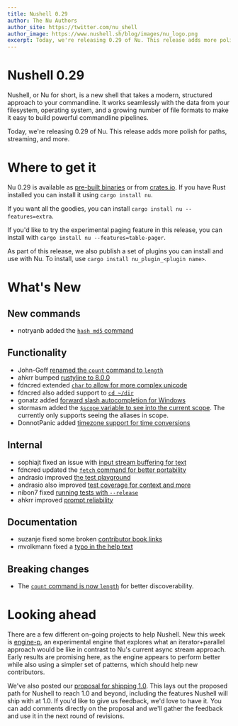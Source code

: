 ```yaml
---
title: Nushell 0.29
author: The Nu Authors
author_site: https://twitter.com/nu_shell
author_image: https://www.nushell.sh/blog/images/nu_logo.png
excerpt: Today, we're releasing 0.29 of Nu. This release adds more polish for paths, streaming, and more.
---
```


# Nushell 0.29

Nushell, or Nu for short, is a new shell that takes a modern, structured approach to your commandline. It works seamlessly with the data from your filesystem, operating system, and a growing number of file formats to make it easy to build powerful commandline pipelines.

Today, we're releasing 0.29 of Nu. This release adds more polish for paths, streaming, and more.

<!-- more -->

# Where to get it

Nu 0.29 is available as [pre-built binaries](https://github.com/nushell/nushell/releases/tag/0.29.0) or from [crates.io](https://crates.io/crates/nu). If you have Rust installed you can install it using `cargo install nu`.

If you want all the goodies, you can install `cargo install nu --features=extra`.

If you'd like to try the experimental paging feature in this release, you can install with `cargo install nu --features=table-pager`.

As part of this release, we also publish a set of plugins you can install and use with Nu. To install, use `cargo install nu_plugin_<plugin name>`.

# What's New

## New commands

- notryanb added the [`hash md5` command](https://github.com/nushell/nushell/pull/3197)

## Functionality

- John-Goff [renamed the `count` command to `length`](https://github.com/nushell/nushell/pull/3166)
- ahkrr bumped [rustyline to 8.0.0](https://github.com/nushell/nushell/pull/3167)
- fdncred extended [`char` to allow for more complex unicode](https://github.com/nushell/nushell/pull/3195)
- fdncred also added support to [`cd ~/dir`](https://github.com/nushell/nushell/pull/3210)
- gonatz added [forward slash autocompletion for Windows](https://github.com/nushell/nushell/pull/3201)
- stormasm added the [`$scope` variable to see into the current scope](https://github.com/nushell/nushell/pull/3203). The currently only supports seeing the aliases in scope.
- DonnotPanic added [timezone support for time conversions](https://github.com/nushell/nushell/pull/3207)

## Internal

- sophiajt fixed an issue with [input stream buffering for text](https://github.com/nushell/nushell/pull/3153)
- fdncred updated the [`fetch` command for better portability](https://github.com/nushell/nushell/pull/3154)
- andrasio improved [the test playground](https://github.com/nushell/nushell/pull/3179)
- andrasio also improved [test coverage for context and more](https://github.com/nushell/nushell/pull/3217)
- nibon7 fixed [running tests with `--release`](https://github.com/nushell/nushell/pull/3184)
- ahkrr improved [prompt reliability](https://github.com/nushell/nushell/pull/3189)

## Documentation

- suzanje fixed some broken [contributor book links](https://github.com/nushell/nushell/pull/3198)
- mvolkmann fixed a [typo in the help text](https://github.com/nushell/nushell/pull/3216)

## Breaking changes

- The [`count` command is now `length`](https://github.com/nushell/nushell/pull/3166) for better discoverability.

# Looking ahead

There are a few different on-going projects to help Nushell. New this week is [engine-p](https://github.com/sophiajt/enginep/tree/gradient_deep_dive_wip), an experimental engine that explores what an iterator+parallel approach would be like in contrast to Nu's current async stream approach. Early results are promising here, as the engine appears to perform better while also using a simpler set of patterns, which should help new contributors.

We've also posted our [proposal for shipping 1.0](https://github.com/nushell/rfcs/pull/6). This lays out the proposed path for Nushell to reach 1.0 and beyond, including the features Nushell will ship with at 1.0. If you'd like to give us feedback, we'd love to have it. You can add comments directly on the proposal and we'll gather the feedback and use it in the next round of revisions.
